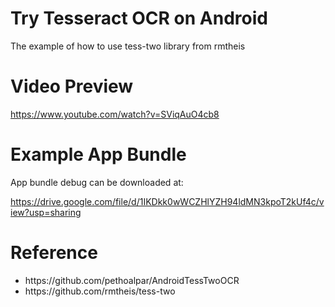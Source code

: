 # Try Tesseract OCR on Android
The example of how to use tess-two library from rmtheis

# Video Preview

https://www.youtube.com/watch?v=SViqAuO4cb8

# Example App Bundle
App bundle debug can be downloaded at:

https://drive.google.com/file/d/1IKDkk0wWCZHlYZH94ldMN3kpoT2kUf4c/view?usp=sharing

# Reference
<ul>
  <li>https://github.com/pethoalpar/AndroidTessTwoOCR</li>
  <li>https://github.com/rmtheis/tess-two</li>
</ul>
